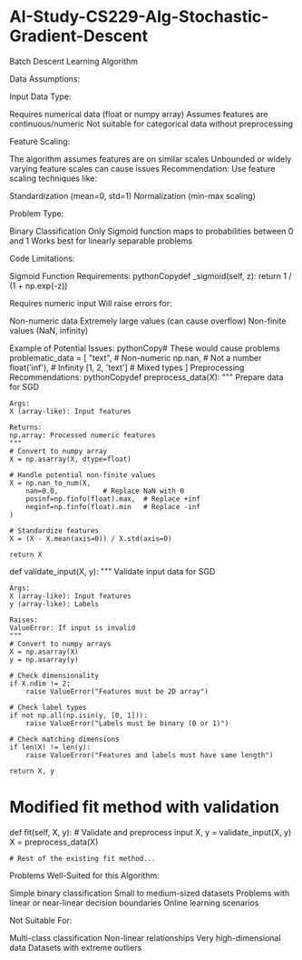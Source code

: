 # AI-Study-CS229-Alg-Stochastic-Gradient-Descent
Batch Descent Learning Algorithm

Data Assumptions:

Input Data Type:

Requires numerical data (float or numpy array)
Assumes features are continuous/numeric
Not suitable for categorical data without preprocessing


Feature Scaling:

The algorithm assumes features are on similar scales
Unbounded or widely varying feature scales can cause issues
Recommendation: Use feature scaling techniques like:

Standardization (mean=0, std=1)
Normalization (min-max scaling)




Problem Type:

Binary Classification Only
Sigmoid function maps to probabilities between 0 and 1
Works best for linearly separable problems



Code Limitations:

Sigmoid Function Requirements:
pythonCopydef _sigmoid(self, z):
    return 1 / (1 + np.exp(-z))

Requires numeric input
Will raise errors for:

Non-numeric data
Extremely large values (can cause overflow)
Non-finite values (NaN, infinity)





Example of Potential Issues:
pythonCopy# These would cause problems
problematic_data = [
    "text",           # Non-numeric
    np.nan,           # Not a number
    float('inf'),     # Infinity
    [1, 2, 'text']    # Mixed types
]
Preprocessing Recommendations:
pythonCopydef preprocess_data(X):
    """
    Prepare data for SGD
    
    Args:
    X (array-like): Input features
    
    Returns:
    np.array: Processed numeric features
    """
    # Convert to numpy array
    X = np.asarray(X, dtype=float)
    
    # Handle potential non-finite values
    X = np.nan_to_num(X, 
        nan=0.0,           # Replace NaN with 0
        posinf=np.finfo(float).max,  # Replace +inf
        neginf=np.finfo(float).min   # Replace -inf
    )
    
    # Standardize features
    X = (X - X.mean(axis=0)) / X.std(axis=0)
    
    return X

def validate_input(X, y):
    """
    Validate input data for SGD
    
    Args:
    X (array-like): Input features
    y (array-like): Labels
    
    Raises:
    ValueError: If input is invalid
    """
    # Convert to numpy arrays
    X = np.asarray(X)
    y = np.asarray(y)
    
    # Check dimensionality
    if X.ndim != 2:
        raise ValueError("Features must be 2D array")
    
    # Check label types
    if not np.all(np.isin(y, [0, 1])):
        raise ValueError("Labels must be binary (0 or 1)")
    
    # Check matching dimensions
    if len(X) != len(y):
        raise ValueError("Features and labels must have same length")
    
    return X, y

# Modified fit method with validation
def fit(self, X, y):
    # Validate and preprocess input
    X, y = validate_input(X, y)
    X = preprocess_data(X)
    
    # Rest of the existing fit method...
Problems Well-Suited for this Algorithm:

Simple binary classification
Small to medium-sized datasets
Problems with linear or near-linear decision boundaries
Online learning scenarios

Not Suitable For:

Multi-class classification
Non-linear relationships
Very high-dimensional data
Datasets with extreme outliers
